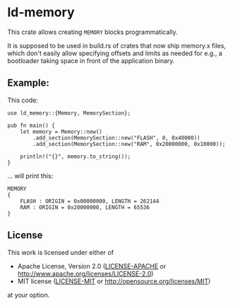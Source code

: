 # ld-memory

This crate allows creating `MEMORY` blocks programmatically.

It is supposed to be used in build.rs of crates that now ship memory.x files,
which don't easily allow specifying offsets and limits as needed for e.g., a
bootloader taking space in front of the application binary.

## Example:

This code:

```
use ld_memory::{Memory, MemorySection};

pub fn main() {
    let memory = Memory::new()
        .add_section(MemorySection::new("FLASH", 0, 0x40000))
        .add_section(MemorySection::new("RAM", 0x20000000, 0x10000));

    println!("{}", memory.to_string());
}
```

... will print this:

```
MEMORY
{
    FLASH : ORIGIN = 0x00000000, LENGTH = 262144
    RAM : ORIGIN = 0x20000000, LENGTH = 65536
}
```


## License

This work is licensed under either of

- Apache License, Version 2.0 ([LICENSE-APACHE](LICENSE-APACHE) or
  http://www.apache.org/licenses/LICENSE-2.0)
- MIT license ([LICENSE-MIT](LICENSE-MIT) or http://opensource.org/licenses/MIT)

at your option.
